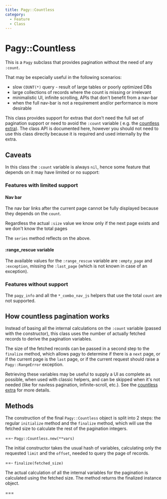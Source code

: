 ```yaml
---
title: Pagy::Countless
category:
  - Feature
  - Class
---
```


# Pagy::Countless

This is a `Pagy` subclass that provides pagination without the need of any `:count`.

That may be especially useful in the following scenarios:

- slow `COUNT(*)` query - result of large tables or poorly optimized DBs
- large collections of records where the count is missing or irrelevant
- minimalistic UI, infinite scrolling, APIs that don't benefit from a nav-bar
- when the full nav-bar is not a requirement and/or performance is more desirable

This class provides support for extras that don't need the full set of pagination support or need to avoid the `:count` variable (
e.g. the [countless extra](/docs/extras/countless.md)). The class API is documented here, however you should not need to use this
class directly because it is required and used internally by the extra.

## Caveats

In this class the `:count` variable is always `nil`, hence some feature that depends on it may have limited or no support:

### Features with limited support

#### Nav bar

The nav bar links after the current page cannot be fully displayed because they depends on the `count`.

Regardless the actual `:size` value we know only if the next page exists and we don't know the total pages

The `series` method reflects on the above.

#### :range_rescue variable

The available values for the `:range_rescue` variable are `:empty_page` and `:exception`, missing the `:last_page` (which is not known
in case of an exception).

### Features without support

The `pagy_info` and all the `*_combo_nav_js` helpers that use the total `count` are not supported.

## How countless pagination works

Instead of basing all the internal calculations on the `:count` variable (passed with the constructor), this class uses the number
of actually fetched records to derive the pagination variables.

The size of the fetched records can be passed in a second step to the `finalize` method, which allows pagy to determine if there is
a `next` page, or if the current page is the `last` page, or if the current request should raise a `Pagy::RangeError`
exception.

Retrieving these variables may be useful to supply a UI as complete as possible, when used with classic helpers, and can be
skipped when it's not needed (like for navless pagination, infinite-scroll, etc.). See
the [countless extra](/docs/extras/countless.md) for more details.

## Methods

The construction of the final `Pagy::Countless` object is split into 2 steps: the regular `initialize` method and the `finalize`
method, which will use the fetched size to calculate the rest of the pagination integers.

==- `Pagy::Countless.new(**vars)`

The initial constructor takes the usual hash of variables, calculating only the requested `limit` and the `offset`, needed to
query the page of records.

==- `finalize(fetched_size)`

The actual calculation of all the internal variables for the pagination is calculated using the fetched size. The
method returns the finalized instance object.

===
